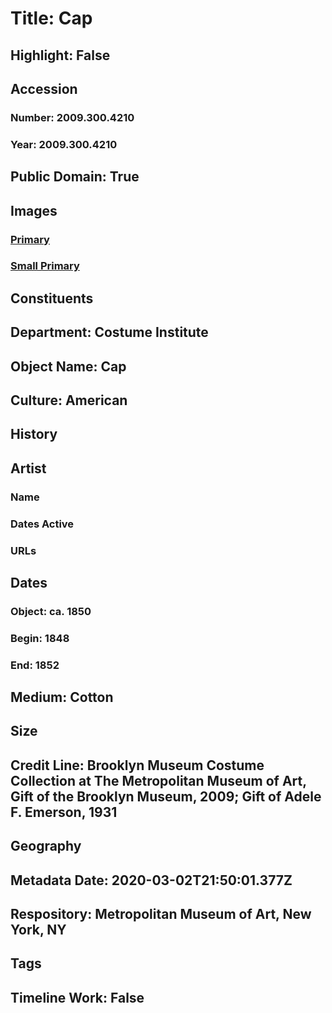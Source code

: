 # Title: Cap
## Highlight: False
## Accession
### Number: 2009.300.4210
### Year: 2009.300.4210
## Public Domain: True
## Images
### [Primary](https://images.metmuseum.org/CRDImages/ci/original/31.842_CP1.jpg)
### [Small Primary](https://images.metmuseum.org/CRDImages/ci/web-large/31.842_CP1.jpg)
## Constituents
## Department: Costume Institute
## Object Name: Cap
## Culture: American
## History
## Artist
### Name
### Dates Active
### URLs
## Dates
### Object: ca. 1850
### Begin: 1848
### End: 1852
## Medium: Cotton
## Size
## Credit Line: Brooklyn Museum Costume Collection at The Metropolitan Museum of Art, Gift of the Brooklyn Museum, 2009; Gift of Adele F. Emerson, 1931
## Geography
## Metadata Date: 2020-03-02T21:50:01.377Z
## Respository: Metropolitan Museum of Art, New York, NY
## Tags
## Timeline Work: False